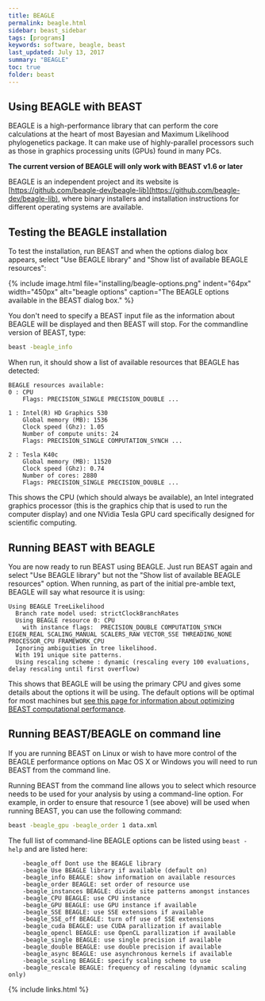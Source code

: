 ```yaml
---
title: BEAGLE
permalink: beagle.html
sidebar: beast_sidebar
tags: [programs]
keywords: software, beagle, beast
last_updated: July 13, 2017
summary: "BEAGLE"
toc: true
folder: beast
---
```


## Using BEAGLE with BEAST

BEAGLE is a high-performance library that can perform the core calculations at the heart of most Bayesian and Maximum Likelihood phylogenetics package. 
It can make use of highly-parallel processors such as those in graphics processing units (GPUs) found in many PCs. 

**The current version of BEAGLE will only work with BEAST v1.6 or later**

BEAGLE is an independent project and its website is [https://github.com/beagle-dev/beagle-lib](https://github.com/beagle-dev/beagle-lib), where binary installers and installation instructions for different operating systems are available.

## Testing the BEAGLE installation 

To test the installation, run BEAST and when the options dialog box appears, select "Use BEAGLE library" and "Show list of available BEAGLE resources":           

{% include image.html file="installing/beagle-options.png" indent="64px" width="450px" alt="beagle options" caption="The BEAGLE options available in the BEAST dialog box." %}

You don't need to specify a BEAST input file as the information about BEAGLE will be displayed and then BEAST will stop. For the commandline version of BEAST, type:

```bash
beast -beagle_info
```

When run, it should show a list of available resources that BEAGLE has detected:

```
BEAGLE resources available:
0 : CPU
    Flags: PRECISION_SINGLE PRECISION_DOUBLE ...
    
1 : Intel(R) HD Graphics 530
    Global memory (MB): 1536
    Clock speed (Ghz): 1.05
    Number of compute units: 24
    Flags: PRECISION_SINGLE COMPUTATION_SYNCH ...

2 : Tesla K40c
    Global memory (MB): 11520
    Clock speed (Ghz): 0.74
    Number of cores: 2880
    Flags: PRECISION_SINGLE PRECISION_DOUBLE ...
```

This shows the CPU (which should always be available), an Intel integrated graphics processor (this is the graphics chip that is used to run the computer display) and one NVidia Tesla GPU card specifically designed for scientific computing. 

## Running BEAST with BEAGLE 

You are now ready to run BEAST using BEAGLE. Just run BEAST again and select "Use BEAGLE library" but not the "Show list of available BEAGLE resources" option. 
When running, as part of the initial pre-amble text, BEAGLE will say what resource it is using:

```
Using BEAGLE TreeLikelihood
  Branch rate model used: strictClockBranchRates
  Using BEAGLE resource 0: CPU
    with instance flags:  PRECISION_DOUBLE COMPUTATION_SYNCH EIGEN_REAL SCALING_MANUAL SCALERS_RAW VECTOR_SSE THREADING_NONE PROCESSOR_CPU FRAMEWORK_CPU
  Ignoring ambiguities in tree likelihood.
  With 191 unique site patterns.
  Using rescaling scheme : dynamic (rescaling every 100 evaluations, delay rescaling until first overflow)
```

This shows that BEAGLE will be using the primary CPU and gives some details about the options it will be using. The default options will be optimal for most machines but [see this page for information about optimizing BEAST computational performance](performance).

## Running BEAST/BEAGLE on command line 

If you are running BEAST on Linux or wish to have more control of the BEAGLE performance options on Mac OS X or Windows you will need to run BEAST from the command line.

Running BEAST from the command line allows you to select which resource needs to be used for your analysis by using a command-line option.
For example, in order to ensure that resource 1 (see above) will be used when running BEAST, you can use the following command:

```bash
beast -beagle_gpu -beagle_order 1 data.xml
```

The full list of command-line BEAGLE options can be listed using ```beast -help``` and are listed here:
  
```
    -beagle_off Dont use the BEAGLE library
    -beagle Use BEAGLE library if available (default on)
    -beagle_info BEAGLE: show information on available resources
    -beagle_order BEAGLE: set order of resource use
    -beagle_instances BEAGLE: divide site patterns amongst instances
    -beagle_CPU BEAGLE: use CPU instance
    -beagle_GPU BEAGLE: use GPU instance if available
    -beagle_SSE BEAGLE: use SSE extensions if available
    -beagle_SSE_off BEAGLE: turn off use of SSE extensions
    -beagle_cuda BEAGLE: use CUDA parallization if available
    -beagle_opencl BEAGLE: use OpenCL parallization if available
    -beagle_single BEAGLE: use single precision if available
    -beagle_double BEAGLE: use double precision if available
    -beagle_async BEAGLE: use asynchronous kernels if available
    -beagle_scaling BEAGLE: specify scaling scheme to use
    -beagle_rescale BEAGLE: frequency of rescaling (dynamic scaling only)
```

{% include links.html %}
